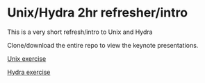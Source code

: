 # Unix/Hydra 2hr refresher/intro
This is a very short refresh/intro to Unix and Hydra

Clone/download the entire repo to view the keynote presentations.

[Unix exercise](Unix_practical.md)

[Hydra exercise](Hydra_practical.md)
